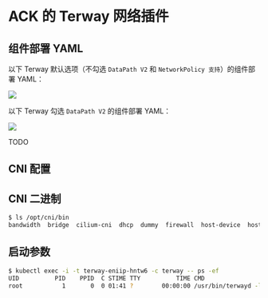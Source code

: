 # ACK 的 Terway 网络插件

## 组件部署 YAML

<Tabs>
  <TabItem value="1" label="默认">

  以下 Terway 默认选项（不勾选 `DataPath V2` 和 `NetworkPolicy 支持`）的组件部署 YAML：

  ![](https://image-host-1251893006.cos.ap-chengdu.myqcloud.com/2025%2F09%2F24%2F20250924095942.png)

  <Tabs>
    <TabItem value="1-1" label="terway-eniip">
      <FileBlock file="vendor/aliyun/terway-eniip-daemonset.yaml" showLineNumbers />
    </TabItem>
    <TabItem value="1-2" label="eni-config">
      <FileBlock file="vendor/aliyun/eni-config-configmap.yaml" showLineNumbers />
    </TabItem>
  </Tabs>

  </TabItem>
  <TabItem value="2" label="启用 DataPath V2">

  以下 Terway 勾选 `DataPath V2` 的组件部署 YAML：

  ![](https://image-host-1251893006.cos.ap-chengdu.myqcloud.com/2025%2F09%2F26%2F20250926152354.png)

  <Tabs>
    <TabItem value="1" label="terway-eniip">
      <FileBlock file="vendor/aliyun/terway-eniip-datapathv2-daemonset.yaml" showLineNumbers />
    </TabItem>
    <TabItem value="2" label="eni-config">
      <FileBlock file="vendor/aliyun/eni-config-datapathv2-configmap.yaml" showLineNumbers />
    </TabItem>
  </Tabs>

  </TabItem>
  <TabItem value="3" label="启用 NetworkPolicy 支持">
    TODO
  </TabItem>
</Tabs>

## CNI 配置

<FileBlock file="vendor/aliyun/10-terway.conflist" showLineNumbers title="/etc/cni/net.d/10-terway.conflist" language="json" />

## CNI 二进制
```bash
$ ls /opt/cni/bin
bandwidth  bridge  cilium-cni  dhcp  dummy  firewall  host-device  host-local  ipvlan  LICENSE  loopback  macvlan  portmap  ptp  README.md  sbr  static  tap  terway  tuning  vlan  vrf
```

## 启动参数

```bash
$ kubectl exec -i -t terway-eniip-hntw6 -c terway -- ps -ef
UID          PID    PPID  C STIME TTY          TIME CMD
root           1       0  0 01:41 ?        00:00:00 /usr/bin/terwayd -log-level
```


